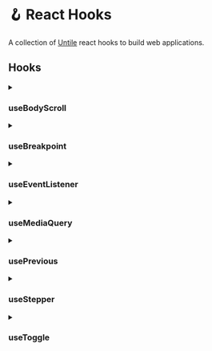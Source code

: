 # 🪝 React Hooks

A collection of [Untile](https://github.com/untile) react hooks to build web
applications.

## Hooks

<details>
  <summary><h3>useBodyScroll</h3></summary>

  This hook updates the body overflow style.

  #### Type

  ```tsx
  useBodyScroll({ off: boolean }): void
  ```

  #### Usage

  ```jsx
  import { useBodyScroll } from '@untile/react-core/hooks/use-body-scroll';

  useBodyScroll({ off: true }); // <body style="overflow:hidden;">
  useBodyScroll({ off: false }); // <body style="">
  ```
</details>

<details>
  <summary><h3>useBreakpoint</h3></summary>

  This hook leverages the use of the breakpoints to return the media-query result.

  #### Type

  ```tsx
  type Value = Breakpoint | number;

  useBreakpoint(min: Value, max?: Value): boolean
  ```

  #### Usage

  ```jsx
  import { useBreakpoint } from '@untile/react-core/hooks/use-breakpoint';

  const isPhoneX = useBreakpoint(0, 375); // Viewports lower than `375px`.
  const isTablet = useBreakpoint('ms', 1023); // Viewports between `ms` and `1023px`.
  const isLargeTablet = useBreakpoint(1024, 'lg'); // Viewports between `1024px` and `lg`.
  const isDesktop = useBreakpoint('md'); // Viewports greater than `md`.
  ```
</details>

<details>
  <summary><h3>useEventListener</h3></summary>
  It leverages the Event listener setup.

  #### Type

  ```tsx
  useEventListener(
    eventName: EventName,
    handler: Handler,
    element?: Element,
    options?: boolean | AddEventListenerOptions
  ): void
  ```

  #### Usage

  ```jsx
  import { useEventListener } from '@untile/react-core/hooks/use-event-listener';

  const ref = useRef<HTMLDivElement>();
  const onWindowResize = () => console.log('window resized!');
  const onScroll = (event: Event) => console.log(event);

  useEventListener('resize', onWindowResize); // no element passed defaults to `window`

  useEventListener('scroll', onScroll, ref);
  ```
</details>

<details>
  <summary><h3>useMediaQuery</h3></summary>

  This hook checks if some media query matches with the window width.

  #### Type

  ```tsx
  useMediaQuery(query: string): boolean
  ```

  #### Usage

  ```jsx
  import { useMediaQuery } from '@untile/react-core/hooks/use-media-query';

  const matches = useMediaQuery('(min-width: 480px)'); // true/false
  ```
</details>

<details>
  <summary><h3>usePrevious</h3></summary>

  Uses a reference for a previous value so it can be used in sync with the previous React state updates.

  #### Type

  ```tsx
  usePrevious<T = any>(value: T): T | undefined
  ```

  #### Usage

  ```jsx
  import { usePrevious } from '@untile/react-core/hooks/use-previous';

  const [state, setState] = useState('initial');
  const previousState = usePrevious(state);
  ```
</details>


<details>
  <summary><h3>useStepper</h3></summary>

  Provides a way to use step by step like in a wizard.

  #### Type

  ```tsx
  useStepper<T = string>(props: StepperProps<T>): StepperResult<T>
  ```

  #### Usage

  ```jsx
  import { useStepper } from '@untile/react-core/hooks/use-stepper';

  useStepper({ steps: [1, 2 , 3] })
  ```
</details>

<details>
  <summary><h3>useToggle</h3></summary>

  State that toggles between boolean states.

  #### Type

  ```tsx
  useToggle(initialState = false): [boolean, () => void]
  ```

  #### Usage

  ```jsx
  import { useToggle } from '@untile/react-core/hooks/use-toggle';

  const [state, toggle] = useToggle();
  ```
</details>
